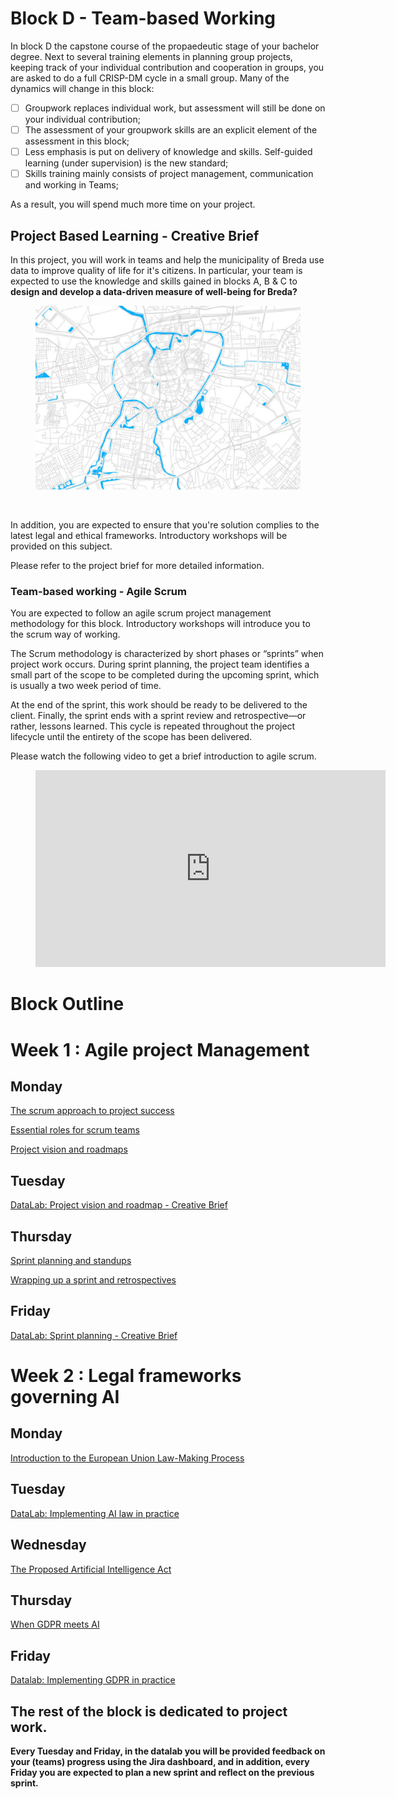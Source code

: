 # Block D - Team-based Working

In block D the capstone course of the propaedeutic stage of your bachelor degree. Next to several training elements in planning group projects, keeping track of your individual contribution and cooperation in groups, you are asked to do a full CRISP-DM cycle in a small group. Many of the dynamics will change in this block:

- [ ] Groupwork replaces individual work, but assessment will still be done on your individual contribution;
- [ ] The assessment of your groupwork skills are an explicit element of the assessment in this block;
- [ ] Less emphasis is put on delivery of knowledge and skills. Self-guided learning (under supervision) is the new standard;
- [ ] Skills training mainly consists of project management, communication and working in Teams;

As a result, you will spend much more time on your project. 

## Project Based Learning - Creative Brief

In this project, you will work in teams and help the municipality of Breda use
data to improve quality of life for it's citizens. In particular, your team is
expected to use the knowledge and skills gained in blocks A, B & C to
**design and develop a data-driven
measure of well-being for Breda?**

<figure>
    <img src=".\breda.PNG" />
</figure>
<br>

In addition, you are expected to ensure that you're solution complies to the
latest legal and ethical frameworks. Introductory workshops will be provided on this subject.

Please refer to the project brief for more detailed information.

### Team-based working - Agile Scrum

You are expected to follow an agile scrum project management methodology for
this block. Introductory workshops will introduce you to the scrum way of working.

The Scrum methodology is characterized by short phases or “sprints” when
project work occurs. During sprint planning, the project team identifies a
small part of the scope to be completed during the upcoming sprint,
which is usually a two week period of time.

At the end of the sprint, this work should be ready to be delivered to the
client. Finally, the sprint ends with a sprint review and retrospective—or
rather, lessons learned. This cycle is repeated throughout the project
lifecycle until the entirety of the scope has been delivered.

Please watch the following video to get a brief introduction to agile scrum.
<!-- blank line -->
<figure class="video_container">
<iframe width="560" height="315" src="https://www.youtube.com/embed/gy1c4_YixCo" title="YouTube video player" frameborder="0" allow="accelerometer; autoplay; clipboard-write; encrypted-media; gyroscope; picture-in-picture" allowfullscreen></iframe>
</figure>
<!-- blank line -->

# Block Outline

# Week 1 : Agile project Management

## Monday
[The scrum approach to project success](../../Study%20Content/Agile%20Project%20Management/1.%20The%20scrum%20approach%20to%20project%20success.html)

[Essential roles for scrum teams](../../Study%20Content/Agile%20Project%20Management/2.%20Essential%20roles%20for%20scrum%20teams.html)

[Project vision and roadmaps](../../Study%20Content/Agile%20Project%20Management/3.%20Project%20vision%20and%20roadmaps.html)

## Tuesday
[DataLab: Project vision and roadmap - Creative Brief](../../Study%20Content/Agile%20Project%20Management/3.1.%20DataLab%20Scrum.html)

## Thursday
[Sprint planning and standups](../../Study%20Content/Agile%20Project%20Management/4.%20Sprint%20planning%20and%20standups.html)

[Wrapping up a sprint and retrospectives](../../Study%20Content/Agile%20Project%20Management/5.%20Wrapping%20up%20a%20sprint%20and%20retrospectives.html)

## Friday
[DataLab: Sprint planning - Creative Brief](../../Study%20Content/Agile%20Project%20Management/5.1.%20DataLab2%20Scrum.html)

# Week 2 : Legal frameworks governing AI

## Monday
[Introduction to the European Union Law-Making Process](../../Study%20Content/Digital%20Transformation/Legal%201.html)

## Tuesday
[DataLab: Implementing AI law in practice](../../Study%20Content/Digital%20Transformation/DataLab,%20Legal%201.html)

## Wednesday
[The Proposed Artificial Intelligence Act](../../Study%20Content/Digital%20Transformation/Legal%202.html)

## Thursday
[When GDPR meets AI](../../Study%20Content/Digital%20Transformation/Legal%203.html)

## Friday
[Datalab: Implementing GDPR in practice](../../Study%20Content/Digital%20Transformation/DataLab,%20Legal%201.html)

## The rest of the block is dedicated to project work.

**Every Tuesday and Friday,
in the datalab you will be provided feedback on your (teams)
progress using the Jira dashboard,
and in addition, every Friday you are expected to plan a
new sprint and reflect on the previous sprint.**
